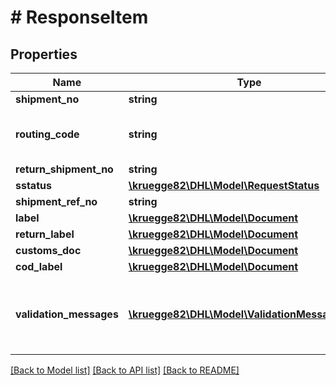 # # ResponseItem

## Properties

Name | Type | Description | Notes
------------ | ------------- | ------------- | -------------
**shipment_no** | **string** |  | [optional]
**routing_code** | **string** | Routing code of the consignee address | [optional]
**return_shipment_no** | **string** |  | [optional]
**sstatus** | [**\kruegge82\DHL\Model\RequestStatus**](RequestStatus.md) |  |
**shipment_ref_no** | **string** |  | [optional]
**label** | [**\kruegge82\DHL\Model\Document**](Document.md) |  | [optional]
**return_label** | [**\kruegge82\DHL\Model\Document**](Document.md) |  | [optional]
**customs_doc** | [**\kruegge82\DHL\Model\Document**](Document.md) |  | [optional]
**cod_label** | [**\kruegge82\DHL\Model\Document**](Document.md) |  | [optional]
**validation_messages** | [**\kruegge82\DHL\Model\ValidationMessageItem[]**](ValidationMessageItem.md) | Optional validation messages attached to the shipment. | [optional]

[[Back to Model list]](../../README.md#models) [[Back to API list]](../../README.md#endpoints) [[Back to README]](../../README.md)

